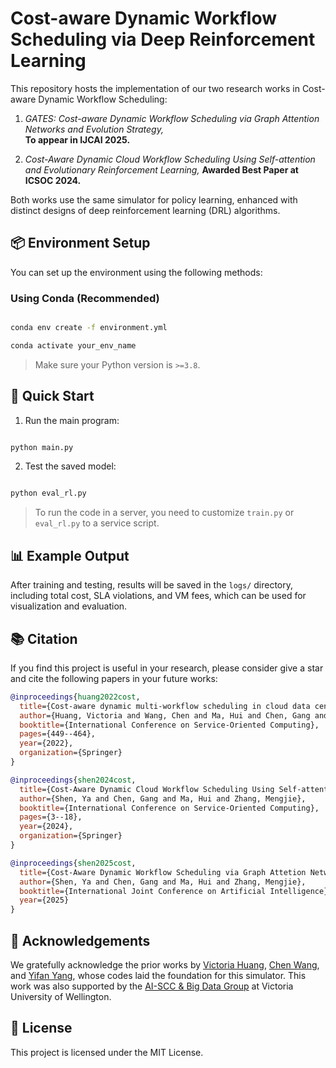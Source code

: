   
# Cost-aware Dynamic Workflow Scheduling via Deep Reinforcement Learning
This repository hosts the implementation of our two research works in Cost-aware Dynamic Workflow Scheduling:

1. *GATES: Cost-aware Dynamic Workflow Scheduling via Graph Attention Networks and Evolution Strategy,*  
  **To appear in IJCAI 2025.**

2. *Cost-Aware Dynamic Cloud Workflow Scheduling Using Self-attention and Evolutionary Reinforcement Learning,*
  **Awarded Best Paper at ICSOC 2024.**

Both works use the same simulator for policy learning, enhanced with distinct designs of deep reinforcement learning (DRL) algorithms.

## 📦 Environment Setup

You can set up the environment using the following methods:

### Using Conda (Recommended)

```bash

conda env create -f environment.yml

conda activate your_env_name

````

> Make sure your Python version is `>=3.8`.


## 🚀 Quick Start

1.  Run  the  main  program:

```bash

python main.py

```
2. Test the saved model:

```bash

python eval_rl.py

```

> To run the code in a server, you need to customize `train.py` or `eval_rl.py` to a service script.


## 📊 Example Output

After training and testing, results will be saved in the `logs/` directory, including total cost, SLA violations, and VM fees, which can be used for visualization and evaluation.

## 📚 Citation
If you find this project is useful in your research, please consider give a star and cite the following papers in your future works:

```bibtex
@inproceedings{huang2022cost,
  title={Cost-aware dynamic multi-workflow scheduling in cloud data center using evolutionary reinforcement learning},
  author={Huang, Victoria and Wang, Chen and Ma, Hui and Chen, Gang and Christopher, Kameron},
  booktitle={International Conference on Service-Oriented Computing},
  pages={449--464},
  year={2022},
  organization={Springer}
}

@inproceedings{shen2024cost,
  title={Cost-Aware Dynamic Cloud Workflow Scheduling Using Self-attention and Evolutionary Reinforcement Learning},
  author={Shen, Ya and Chen, Gang and Ma, Hui and Zhang, Mengjie},
  booktitle={International Conference on Service-Oriented Computing},
  pages={3--18},
  year={2024},
  organization={Springer}
}

@inproceedings{shen2025cost,
  title={Cost-Aware Dynamic Workflow Scheduling via Graph Attetion Networks and Evolution Strategy},
  author={Shen, Ya and Chen, Gang and Ma, Hui and Zhang, Mengjie},
  booktitle={International Joint Conference on Artificial Intelligence},
  year={2025}
}
```

## 🙏 Acknowledgements
We gratefully acknowledge the prior works by [Victoria Huang](https://niwa.co.nz/people/victoria-huang), [Chen Wang](https://niwa.co.nz/people/chen-wang), and [Yifan Yang](https://scholar.google.com/citations?user=dO8kmG4AAAAJ&hl=zh-CN), whose codes laid the foundation for this simulator. This work was also supported by the [AI-SCC & Big Data Group](https://ecs.wgtn.ac.nz/Groups/AISCC/WebHome) at Victoria University of Wellington.

## 📝 License
This project is licensed under the MIT License. 
